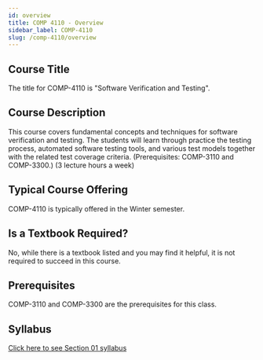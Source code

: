 ```yaml
---
id: overview
title: COMP 4110 - Overview
sidebar_label: COMP-4110
slug: /comp-4110/overview
---
```


## Course Title

The title for COMP-4110 is "Software Verification and Testing".

## Course Description

This course covers fundamental concepts and techniques for software verification and testing. The students will learn through practice the testing process, automated software testing tools, and various test models together with the related test coverage criteria. (Prerequisites: COMP-3110 and COMP-3300.) (3 lecture hours a week)

## Typical Course Offering

COMP-4110 is typically offered in the Winter semester.

## Is a Textbook Required?

No, while there is a textbook listed and you may find it helpful, it is not required to succeed in this course.

## Prerequisites

COMP-3110 and COMP-3300 are the prerequisites for this class.

## Syllabus

[Click here to see Section 01 syllabus](../../resources/syllabus/COMP-4110-01%20W24.pdf)

